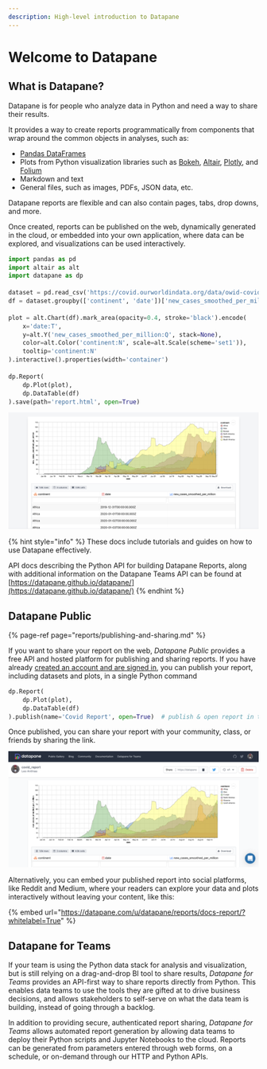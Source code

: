 ```yaml
---
description: High-level introduction to Datapane
---
```


# Welcome to Datapane

## What is Datapane?

Datapane is for people who analyze data in Python and need a way to share their results.

It provides a way to create reports programmatically from components that wrap around the common objects in analyses, such as:

* [Pandas DataFrames](https://pandas.pydata.org/)
* Plots from Python visualization libraries such as [Bokeh](https://bokeh.org/), [Altair](https://altair-viz.github.io/), [Plotly](https://plotly.com/python/), and [Folium](https://python-visualization.github.io/folium/quickstart.html)
* Markdown and text
* General files, such as images, PDFs, JSON data, etc.

Datapane reports are flexible and can also contain pages, tabs, drop downs, and more. 

Once created, reports can be published on the web, dynamically generated in the cloud, or embedded into your own application, where data can be explored, and visualizations can be used interactively.

```python
import pandas as pd
import altair as alt
import datapane as dp

dataset = pd.read_csv('https://covid.ourworldindata.org/data/owid-covid-data.csv')
df = dataset.groupby(['continent', 'date'])['new_cases_smoothed_per_million'].mean().reset_index()

plot = alt.Chart(df).mark_area(opacity=0.4, stroke='black').encode(
    x='date:T',
    y=alt.Y('new_cases_smoothed_per_million:Q', stack=None),
    color=alt.Color('continent:N', scale=alt.Scale(scheme='set1')),
    tooltip='continent:N'
).interactive().properties(width='container')

dp.Report(
    dp.Plot(plot), 
    dp.DataTable(df)
).save(path='report.html', open=True)

```

![An HTML report](.gitbook/assets/image%20%28101%29.png)

{% hint style="info" %}
These docs include tutorials and guides on how to use Datapane effectively. 

API docs describing the Python API for building Datapane Reports, along with additional information on the Datapane Teams API can be found at [https://datapane.github.io/datapane/](https://datapane.github.io/datapane/)
{% endhint %}

## Datapane Public

{% page-ref page="reports/publishing-and-sharing.md" %}

If you want to share your report on the web, _Datapane Public_ provides a free API and hosted platform for publishing and sharing reports. If you have already [created an account and are signed in](tut-getting-started.md#authentication), you can publish your report, including datasets and plots, in a single Python command

```python
dp.Report(
    dp.Plot(plot), 
    dp.DataTable(df)
).publish(name='Covid Report', open=True)  # publish & open report in the browser
```

Once published, you can share your report with your community, class, or friends by sharing the link.

![](.gitbook/assets/image%20%28102%29.png)

Alternatively, you can embed your published report into social platforms, like Reddit and Medium, where your readers can explore your data and plots interactively without leaving your content, like this:

{% embed url="https://datapane.com/u/datapane/reports/docs-report/?whitelabel=True" %}

## Datapane for Teams

If your team is using the Python data stack for analysis and visualization, but is still relying on a drag-and-drop BI tool to share results, _Datapane for Teams_ provides an API-first way to share reports directly from Python. This enables data teams to use the tools they are gifted at to drive business decisions, and allows stakeholders to self-serve on what the data team is building, instead of going through a backlog.

In addition to providing secure, authenticated report sharing, _Datapane for Teams_ allows automated report generation by allowing data teams to deploy their Python scripts and Jupyter Notebooks to the cloud. Reports can be generated from parameters entered through web forms, on a schedule, or on-demand through our HTTP and Python APIs.

